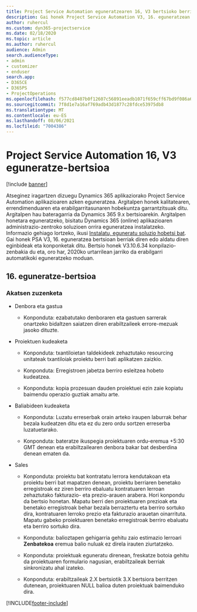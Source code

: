```yaml
---
title: Project Service Automation eguneratzearen 16, V3 bertsioko berrikuntzak edo aldaketak
description: Gai honek Project Service Automation V3, 16. eguneratzean erabilgarri dauden eginbideak eta konponketak ditu.
author: ruhercul
ms.custom: dyn365-projectservice
ms.date: 02/18/2020
ms.topic: article
ms.author: ruhercul
audience: Admin
search.audienceType:
- admin
- customizer
- enduser
search.app:
- D365CE
- D365PS
- ProjectOperations
ms.openlocfilehash: f577cd8407b0f12607c56891eeadb1071f659cff67bd9f086a6b3bbec6376e9d
ms.sourcegitcommit: 7f8d1e7a16af769adb43d1877c28fdce53975db8
ms.translationtype: MT
ms.contentlocale: eu-ES
ms.lasthandoff: 08/06/2021
ms.locfileid: "7004386"
---
```

# <a name="project-service-automation-update-release-16-v3"></a>Project Service Automation 16, V3 eguneratze-bertsioa

[!include [banner](../includes/psa-now-project-operations.md)]

Atseginez iragartzen dizuegu Dynamics 365 aplikaziorako Project Service Automation aplikazioaren azken eguneratzea. Argitalpen honek kalitatearen, errendimenduaren eta erabilgarritasunaren hobekuntza garrantzitsuak ditu.  Argitalpen hau bateragarria da Dynamics 365 9.x bertsioarekin. Argitalpen honetara eguneratzeko, bisitatu Dynamics 365 (online) aplikazioaren administrazio-zentroko soluzioen orrira eguneratzea instalatzeko. Informazio gehiago lortzeko, ikusi [Instalatu, eguneratu soluzio hobetsi bat](/dynamics365/project-service/upgrade-psa-home-page).
Gai honek PSA V3, 16. eguneratzea bertsioan berriak diren edo aldatu diren eginbideak eta konponketak ditu. Bertsio honek V3.10.6.34 konpilazio-zenbakia du eta, oro har, 2020ko urtarrilean jarriko da erabilgarri automatikoki eguneratzeko moduan.


## <a name="update-release-16"></a>16. eguneratze-bertsioa

### <a name="bug-fixes"></a>Akatsen zuzenketa

-   Denbora eta gastua

    -   Konponduta: ezabatutako denboraren eta gastuen sarrerak onartzeko bidaltzen saiatzen diren erabiltzaileek errore-mezuak jasoko dituzte.

-   Proiektuen kudeaketa

    -   Konponduta: txantiloietan taldekideek zehaztutako resourcing unitateak txantiloiak proiektu berri bati aplikatzen zaizkio.

    -   Konponduta: Erregistroen jabetza berriro esleitzea hobeto kudeatzea.

    -   Konponduta: kopia prozesuan dauden proiektuei ezin zaie kopiatu baimendu operazio guztiak amaitu arte.

-   Baliabideen kudeaketa

    -   Konponduta: Luzatu erreserbak orain arteko iraupen laburrak behar bezala kudeatzen ditu eta ez du zero ordu sortzen erreserba luzatuetarako.

    -   Konponduta: bateratze ikuspegia proiektuaren ordu-eremua +5:30 GMT denean eta erabiltzailearen denbora bakar bat desberdina denean ematen da.

-   Sales

    -   Konponduta: proiektu bat kontratatu lerrora kendutakoan eta proiektu berri bat mapatzen denean, proiektu berriaren benetako erregistroak ez ziren berriro ebaluatu kontratuaren lerroan zehaztutako fakturazio- eta prezio-arauen arabera. Hori konpondu da bertsio honetan. Mapatu berri den proiektuaren prezioak eta benetako erregistroak behar bezala berraztertu eta berriro sortuko dira, kontratuaren lerroko prezio eta fakturazio arauetan oinarrituta. Mapatu gabeko proiektuaren benetako erregistroak berriro ebaluatu eta berriro sortuko dira.

    -   Konponduta: balioztapen gehigarria gehitu zaio estimazio lerroari **Zenbatekoa** eremua balio nuluak ez direla irauten ziurtatzeko.

    -   Konponduta: proiektuak eguneratu direnean, freskatze botoia gehitu da proiektuaren formulario nagusian, erabiltzaileak berriak sinkronizatu ahal izateko.

    -   Konponduta: erabiltzaileak 2.X bertsiotik 3.X bertsiora berritzen dutenean, proiektuaren NULL balioa duten proiektuak baimenduko dira.



[!INCLUDE[footer-include](../includes/footer-banner.md)]